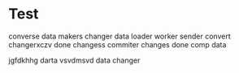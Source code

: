 # Test
converse
data
makers
changer
data
loader
worker
sender
convert
changerxczv
done
changess
commiter
changes
done
comp
data

jgfdkhhg
darta
vsvdmsvd
data
changer
